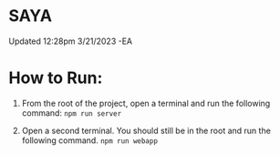 # SAYA

Updated 12:28pm 3/21/2023 -EA

# How to Run:

1. From the root of the project, open a terminal and run the following command:
   `npm run server`


2. Open a second terminal. You should still be in the root and run the following command.
   `npm run webapp`
